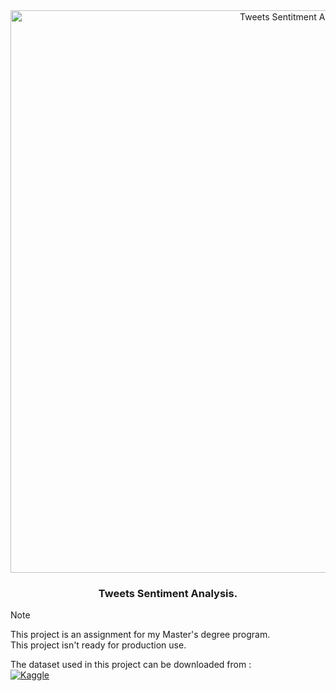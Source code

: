 <div align="center">
  <img src="https://github.com/user-attachments/assets/935ba272-f01d-42cd-be78-99123cde8264" width="900px" alt="Tweets Sentitment Analysis">
  <h3>Tweets Sentiment Analysis.</h3>
</div>

> [!NOTE]  
> This project is an assignment for my Master's degree program.<br/>
> This project isn't ready for production use.

The dataset used in this project can be downloaded from : <br/> [![Kaggle](https://img.shields.io/badge/Kaggle-035a7d?style=for-the-badge&logo=kaggle&logoColor=white)](https://www.kaggle.com/datasets/manchunhui/us-election-2020-tweets/data)
